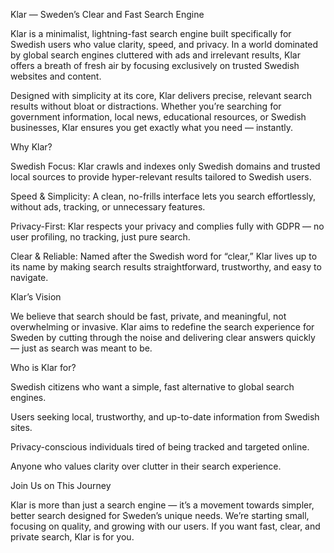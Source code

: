 Klar — Sweden’s Clear and Fast Search Engine

Klar is a minimalist, lightning-fast search engine built specifically for Swedish users who value clarity, speed, and privacy. In a world dominated by global search engines cluttered with ads and irrelevant results, Klar offers a breath of fresh air by focusing exclusively on trusted Swedish websites and content.

Designed with simplicity at its core, Klar delivers precise, relevant search results without bloat or distractions. Whether you’re searching for government information, local news, educational resources, or Swedish businesses, Klar ensures you get exactly what you need — instantly.

Why Klar?

Swedish Focus: Klar crawls and indexes only Swedish domains and trusted local sources to provide hyper-relevant results tailored to Swedish users.

Speed & Simplicity: A clean, no-frills interface lets you search effortlessly, without ads, tracking, or unnecessary features.

Privacy-First: Klar respects your privacy and complies fully with GDPR — no user profiling, no tracking, just pure search.

Clear & Reliable: Named after the Swedish word for “clear,” Klar lives up to its name by making search results straightforward, trustworthy, and easy to navigate.

Klar’s Vision

We believe that search should be fast, private, and meaningful, not overwhelming or invasive. Klar aims to redefine the search experience for Sweden by cutting through the noise and delivering clear answers quickly — just as search was meant to be.

Who is Klar for?

Swedish citizens who want a simple, fast alternative to global search engines.

Users seeking local, trustworthy, and up-to-date information from Swedish sites.

Privacy-conscious individuals tired of being tracked and targeted online.

Anyone who values clarity over clutter in their search experience.

Join Us on This Journey

Klar is more than just a search engine — it’s a movement towards simpler, better search designed for Sweden’s unique needs. We’re starting small, focusing on quality, and growing with our users. If you want fast, clear, and private search, Klar is for you.
